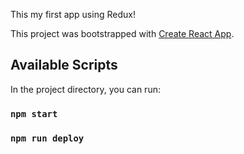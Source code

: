 This my first app using Redux!

This project was bootstrapped with [Create React App](https://github.com/facebook/create-react-app).

## Available Scripts

In the project directory, you can run:

### `npm start`
### `npm run deploy`

